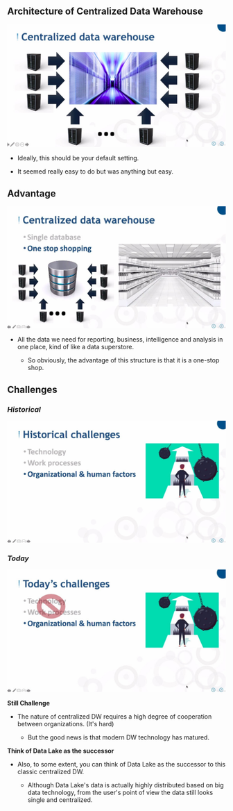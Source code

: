 ## **Architecture of Centralized Data Warehouse**

![Alt centralized data warehouse](pic/01.jpg)

- Ideally, this should be your default setting.

- It seemed really easy to do but was anything but easy.

## **Advantage**

![Alt one stop shopping](pic/02.jpg)

- All the data we need for reporting, business, intelligence and analysis in one place, kind of like a data superstore.

  - So obviously, the advantage of this structure is that it is a one-stop shop.

## **Challenges**

### _Historical_

![Alt historical challenges](pic/03.jpg)

### _Today_

![Alt today's challenges](pic/04.jpg)

**Still Challenge**

- The nature of centralized DW requires a high degree of cooperation between organizations. (It's hard)

  - But the good news is that modern DW technology has matured.

**Think of Data Lake as the successor**

- Also, to some extent, you can think of Data Lake as the successor to this classic centralized DW.

  - Although Data Lake's data is actually highly distributed based on big data technology, from the user's point of view the data still looks single and centralized.
